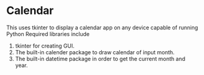 # Calendar
This uses tkinter to display a calendar app on any device capable of running Python
Required libraries include 
1. tkinter for creating GUI.
2. The built-in calender package to draw calendar of input month.
3. The built-in datetime package in order to get the current month and year.
